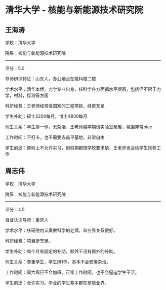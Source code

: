 # 清华大学 - 核能与新能源技术研究院

## 王海涛

学校：清华大学

院系：核能与新能源技术研究院

* * *

评分：5.0

导师辨识特征：山东人，办公地点在能科楼二楼

学术水平：清华本博，力学专业出身，核科学各方面都水平很高，包括但不限于力学，材料，探测等方面

科研经费：王老师经常做国家的工程项目，经费充足

学生补助：硕士2200每月，博士4800每月

师生关系：学生排一作，无杂活，王老师每学期请实验室聚餐，氛围非常nice

工作时间：不打卡，也不需要去昌平基地，非常自由

学生前途：原则上不允许实习，但假期都按学校要求放，王老师也会给学生推荐工作

## 周志伟

学校：清华大学

院系：核能与新能源技术研究院

* * *

评分：4.5

自证认识导师：重庆人

学术水平：核研院内认真做科学的老师。和业界关系很好。

科研经费：项目挺充足。

学生补助：每个月有固定的补助。额外干活有额外的补助。

师生关系：尊重学生，学生排1作。基本不会安排杂活。

工作时间：周六周日不会加班。正常工作时间。也不会逼迫学生干活。

学生前途：允许实习。毕业的学生基本都在核能业界。